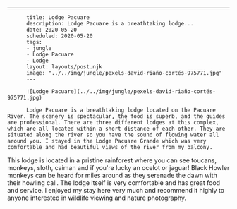 ---
          title: Lodge Pacuare
          description: Lodge Pacuare is a breathtaking lodge...
          date: 2020-05-20
          scheduled: 2020-05-20
          tags:
          - jungle
          - Lodge Pacuare
          - Lodge
          layout: layouts/post.njk
          image: "../../img/jungle/pexels-david-riaño-cortés-975771.jpg"
          ---
          
          ![Lodge Pacuare](../../img/jungle/pexels-david-riaño-cortés-975771.jpg)
          
          Lodge Pacuare is a breathtaking lodge located on the Pacuare River. The scenery is spectacular, the food is superb, and the guides are professional. There are three different lodges at this complex, which are all located within a short distance of each other. They are situated along the river so you have the sound of flowing water all around you. I stayed in the Lodge Pacuare Grande which was very comfortable and had beautiful views of the river from my balcony.

This lodge is located in a pristine rainforest where you can see toucans, monkeys, sloth, caiman and if you're lucky an ocelot or jaguar! Black Howler monkeys can be heard for miles around as they serenade the dawn with their howling call. The lodge itself is very comfortable and has great food and service. I enjoyed my stay here very much and recommend it highly to anyone interested in wildlife viewing and nature photography.